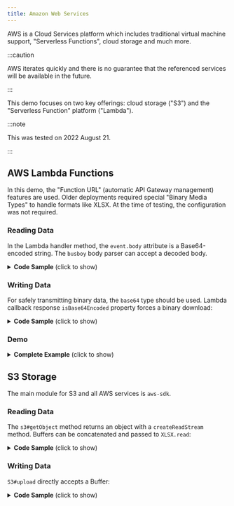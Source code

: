 ```yaml
---
title: Amazon Web Services
---
```


AWS is a Cloud Services platform which includes traditional virtual machine
support, "Serverless Functions", cloud storage and much more.

:::caution

AWS iterates quickly and there is no guarantee that the referenced services
will be available in the future.

:::

This demo focuses on two key offerings: cloud storage ("S3") and the
"Serverless Function" platform ("Lambda").

:::note

This was tested on 2022 August 21.

:::

## AWS Lambda Functions

In this demo, the "Function URL" (automatic API Gateway management) features
are used.  Older deployments required special "Binary Media Types" to handle
formats like XLSX.  At the time of testing, the configuration was not required.

### Reading Data

In the Lambda handler method, the `event.body` attribute is a Base64-encoded
string.  The `busboy` body parser can accept a decoded body.

<details><summary><b>Code Sample</b> (click to show)</summary>

```js
const XLSX = require('xlsx');
var Busboy = require('busboy');

exports.handler = function(event, context, callback) {
  /* set up busboy */
  var ctype = event.headers['Content-Type']||event.headers['content-type'];
  var bb = Busboy({headers:{'content-type':ctype}});

  /* busboy is evented; accumulate the fields and files manually */
  var fields = {}, files = {};
  bb.on('error', function(err) { callback(null, { body: err.message }); });
  bb.on('field', function(fieldname, val) {fields[fieldname] = val });
  // highlight-start
  bb.on('file', function(fieldname, file, filename) {
    /* concatenate the individual data buffers */
    var buffers = [];
    file.on('data', function(data) { buffers.push(data); });
    file.on('end', function() { files[fieldname] = [Buffer.concat(buffers), filename]; });
  });
  // highlight-end

  /* on the finish event, all of the fields and files are ready */
  bb.on('finish', function() {
    /* grab the first file */
    var f = files["upload"];
    if(!f) callback(new Error("Must submit a file for processing!"));

    /* f[0] is a buffer */
    // highlight-next-line
    var wb = XLSX.read(f[0]);

    /* grab first worksheet and convert to CSV */
    var ws = wb.Sheets[wb.SheetNames[0]];
    callback(null, { statusCode: 200, body: XLSX.utils.sheet_to_csv(ws) });
  });

  /* start the processing */
  // highlight-next-line
  bb.end(Buffer.from(event.body, "base64"));
};
```

</details>

### Writing Data

For safely transmitting binary data, the `base64` type should be used.  Lambda
callback response `isBase64Encoded` property forces a binary download:

<details><summary><b>Code Sample</b> (click to show)</summary>

```js
var XLSX = require('xlsx');

exports.handler = function(event, context, callback) {
  /* make workbook */
  var wb = XLSX.read("S,h,e,e,t,J,S\n5,4,3,3,7,9,5", {type: "binary"});
  /* write to XLSX file in Base64 encoding */
  // highlight-next-line
  var body = XLSX.write(wb, {type:"base64", bookType: "xlsx"});
  /* mark as attached file */
  var headers = { "Content-Disposition": 'attachment; filename="SheetJSLambda.xlsx"'};
  /* Send back data */
  callback(null, {
    statusCode: 200,
    // highlight-next-line
    isBase64Encoded: true,
    body: body,
    headers: headers
  });
};
```

</details>

### Demo

<details><summary><b>Complete Example</b> (click to show)</summary>

0) Review the quick start for JavaScript on AWS

1) Create a new folder and download [`index.js`](pathname:///aws/index.js):

```bash
mkdir SheetJSLambda
cd SheetJSLambda
curl -LO https://docs.sheetjs.com/aws/index.js
```

2) Install dependencies to the current directory;

```bash
mkdir node_modules
npm install https://cdn.sheetjs.com/xlsx-latest/xlsx-latest.tgz busboy
```

3) Create a .zip package of the contents of the folder:

```bash
yes | zip -c ../SheetJSLambda.zip -r .
```

4) In the web interface for AWS Lambda, create a new Function with the options:

- Select "Author from scratch" (default choice when last verified)
- "Function Name": SheetJSLambda
- "Runtime": "Node.js" (select the version in the "Latest supported" block)
- Advanced Settings:
 + check "Enable function URL"
 + Auth type: NONE
 + Check "Configure CORS"

5) In the Interface, click "Upload from" and select ".zip file".  Click the
"Upload" button in the modal, select SheetJSLambda.zip, and click "Save".

At the time of writing, the ZIP is small enough that the Lambda code editor
will load the package.

6) Enable external access to the function.

Under Configuration > Function URL, click "Edit" and ensure that Auth type is
set to NONE.  If it is not, select NONE and hit Save.

Under Configuration > Permissions, scroll down to "Resource-based policy".
If no policy statements are defined, select "Add Permission" with the options:

- Select "Function URL" at the top
- Auth type: NONE
- Ensure that Statement ID is set to `FunctionURLAllowPublicAccess`
- Ensure that Principal is set to `*`
- Ensure that Action is set to `lambda:InvokeFunctionUrl`

Click "Save" and a new Policy statement should be created.

7) Find the Function URL (It is in the "Function Overview" section).

Try to access that URL in a web browser and the site will try to download
`SheetJSLambda.xlsx`.  Save and open the file to confirm it is valid.

To test parsing, download <https://sheetjs.com/pres.numbers> and run

```bash
curl -X POST -F "upload=@pres.numbers" FUNCTION_URL
```

The result should be a CSV output of the first sheet.

</details>

## S3 Storage

The main module for S3 and all AWS services is `aws-sdk`.

### Reading Data

The `s3#getObject` method returns an object with a `createReadStream` method.
Buffers can be concatenated and passed to `XLSX.read`:

<details><summary><b>Code Sample</b> (click to show)</summary>

```js title="SheetJSReadFromS3.mjs"
var XLSX = require("xlsx");
var AWS = require('aws-sdk');

/* replace these constants */
var accessKeyId = "<REPLACE WITH ACCESS KEY ID>";
var secretAccessKey = "<REPLACE WITH SECRET ACCESS KEY>";
var Bucket = "<REPLACE WITH BUCKET NAME>";
var Key = "<REPLACE WITH KEY>";

/* Get stream */
var s3 = new AWS.S3({
  apiVersion: '2006-03-01',
  credentials: {
    accessKeyId: accessKeyId,
    secretAccessKey: secretAccessKey
  }
});
var f = s3.getObject({ Bucket: Bucket, Key: Key }).createReadStream();

/* collect data */
var bufs = [];
f.on('data', function(data) { bufs.push(data); });
f.on('end', function() {
  /* concatenate and parse */
  var wb = XLSX.read(Buffer.concat(bufs));
  console.log(XLSX.utils.sheet_to_csv(wb.Sheets[wb.SheetNames[0]]));
});
```

</details>

### Writing Data

`S3#upload` directly accepts a Buffer:

<details><summary><b>Code Sample</b> (click to show)</summary>

```js title="SheetJSWriteToS3.js"
var XLSX = require("xlsx");
var AWS = require('aws-sdk');

/* replace these constants */
var accessKeyId = "<REPLACE WITH ACCESS KEY ID>";
var secretAccessKey = "<REPLACE WITH SECRET ACCESS KEY>";
var Bucket = "<REPLACE WITH BUCKET NAME>";
var Key = "<REPLACE WITH KEY>";

/* Create a simple workbook and write XLSX to buffer */
var ws = XLSX.utils.aoa_to_sheet(["SheetJS".split(""), [5,4,3,3,7,9,5]]);
var wb = XLSX.utils.book_new(); XLSX.utils.book_append_sheet(wb, ws, "Sheet1");
var Body = XLSX.write(wb, {type: "buffer", bookType: "xlsx"});

/* upload buffer */
var s3 = new AWS.S3({
  apiVersion: '2006-03-01',
  credentials: {
    accessKeyId: accessKeyId,
    secretAccessKey: secretAccessKey
  }
});
s3.upload({ Bucket: Bucket, Key: Key, Body: Body }, function(err, data) {
  if(err) throw err;
  console.log("Uploaded to " + data.Location);
});
```

</details>